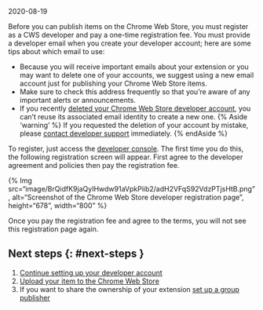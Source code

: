 2020-08-19

Before you can publish items on the Chrome Web Store, you must register as a CWS developer and pay a one-time registration fee. You must provide a developer email when you create your developer account; here are some tips about which email to use:

-   Because you will receive important emails about your extension or you may want to delete one of your accounts, we suggest using a new email account just for publishing your Chrome Web Store items.
-   Make sure to check this address frequently so that you’re aware of any important alerts or announcements.
-   If you recently [deleted your Chrome Web Store developer account](/docs/webstore/account-deletion/), you can’t reuse its associated email identity to create a new one. {% Aside ‘warning’ %} If you requested the deletion of your account by mistake, please [contact developer support](https://support.google.com/chrome_webstore/contact/one_stop_support) immediately. {% endAside %}

To register, just access the [developer console](https://chrome.google.com/webstore/devconsole). The first time you do this, the following registration screen will appear. First agree to the developer agreement and policies then pay the registration fee.

{% Img src=“image/BrQidfK9jaQyIHwdw91aVpkPiib2/adH2VFqS92VdzPTjsHtB.png”, alt=“Screenshot of the Chrome Web Store developer registration page”, height=“678”, width=“800” %}

Once you pay the registration fee and agree to the terms, you will not see this registration page again.

Next steps {: \#next-steps }
----------------------------

1.  [Continue setting up your developer account](/docs/webstore/publish#setup-a-developer-account)
2.  [Upload your item to the Chrome Web Store](/docs/webstore/publish/#upload-your-item)
3.  If you want to share the ownership of your extension [set up a group publisher](/docs/webstore/group-publishers/)
